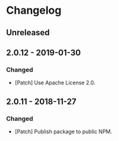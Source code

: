 # Changelog

## Unreleased

## 2.0.12 - 2019-01-30

### Changed

-   [Patch] Use Apache License 2.0.

## 2.0.11 - 2018-11-27

### Changed

-   [Patch] Publish package to public NPM.
